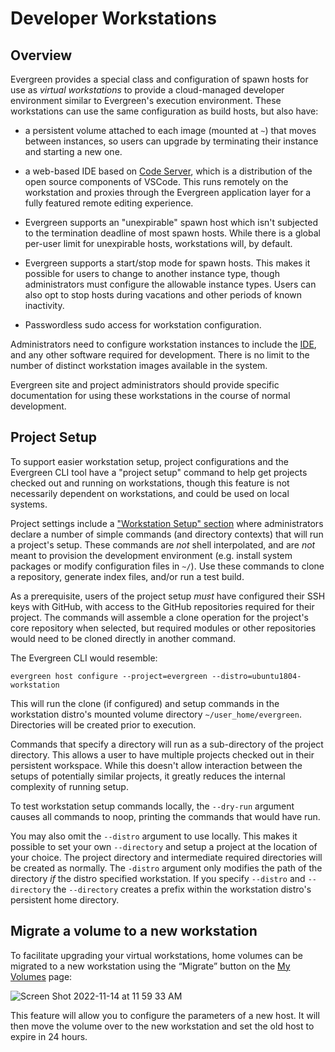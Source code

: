 # Developer Workstations

## Overview

Evergreen provides a special class and configuration of spawn hosts for
use as _virtual workstations_ to provide a cloud-managed developer
environment similar to Evergreen's execution environment. These
workstations can use the same configuration as build hosts, but also have:

- a persistent volume attached to each image (mounted at
  `~`) that moves between
  instances, so users can upgrade by terminating their instance and
  starting a new one.

- a web-based IDE based on [Code Server](https://github.com/cdr/code-server),
  which is a distribution of the open source components of
  VSCode. This runs remotely on the workstation and proxies through
  the Evergreen application layer for a fully featured remote editing
  experience.

- Evergreen supports an "unexpirable" spawn host which isn't
  subjected to the termination deadline of most spawn hosts. While
  there is a global per-user limit for unexpirable hosts,
  workstations will, by default.

- Evergreen supports a start/stop mode for spawn hosts. This makes it
  possible for users to change to another instance type, though
  administrators must configure the allowable instance types. Users
  can also opt to stop hosts during vacations and other periods of
  known inactivity.

- Passwordless sudo access for workstation configuration.

Administrators need to configure workstation instances to include the
[IDE](https://github.com/evergreen-ci/ide), and any other software
required for development. There is no limit to the number of distinct
workstation images available in the system.

Evergreen site and project administrators should provide specific
documentation for using these workstations in the course of normal
development.

## Project Setup

To support easier workstation setup, project configurations and the
Evergreen CLI tool have a "project setup" command to help get projects
checked out and running on workstations, though this feature is not
necessarily dependent on workstations, and could be used on local
systems.

Project settings include a ["Workstation Setup" section](../Project-Configuration/Project-and-Distro-Settings#virtual-workstation-commands)
where administrators declare a number of simple commands (and directory
contexts) that will run a project's setup. These commands are _not_ shell
interpolated, and are _not_ meant to provision the development environment (e.g.
install system packages or modify configuration files in `~/`). Use these
commands to clone a repository, generate index files, and/or run a test build.

As a prerequisite, users of the project setup _must_ have configured
their SSH keys with GitHub, with access to the GitHub repositories
required for their project. The commands will assemble a clone
operation for the project's core repository when selected, but
required modules or other repositories would need to be cloned
directly in another command.

The Evergreen CLI would resemble:

    evergreen host configure --project=evergreen --distro=ubuntu1804-workstation

This will run the clone (if configured) and setup commands in the
workstation distro's mounted volume directory
`~/user_home/evergreen`. Directories will be created prior to execution.

Commands that specify a directory will run as a sub-directory of the
project directory. This allows a user to have multiple projects
checked out in their persistent workspace. While this doesn't allow
interaction between the setups of potentially similar projects, it
greatly reduces the internal complexity of running setup.

To test workstation setup commands locally, the `--dry-run` argument
causes all commands to noop, printing the commands that would have
run.

You may also omit the `--distro` argument to use locally. This makes
it possible to set your own `--directory` and setup a project at the
location of your choice. The project directory and intermediate
required directories will be created as normally. The `-distro`
argument only modifies the path of the directory _if_ the distro
specified workstation. If you specify
`--distro` and `--directory` the `--directory` creates a prefix
within the workstation distro's persistent home directory.

## Migrate a volume to a new workstation

To facilitate upgrading your virtual workstations, home volumes can be migrated to a new workstation using the “Migrate” button on the [My Volumes](https://spruce.mongodb.com/spawn/volume) page:

![Screen Shot 2022-11-14 at 11 59 33 AM](https://user-images.githubusercontent.com/9298431/201720970-3303d26e-c9d3-400f-8a50-22a23b05a1f4.png)

This feature will allow you to configure the parameters of a new host. It will then move the volume over to the new workstation and set the old host to expire in 24 hours.
